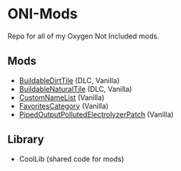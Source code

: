 # ONI-Mods
Repo for all of my Oxygen Not Included mods.

## Mods
- [BuildableDirtTile](BuildableDirtTile) (DLC, Vanilla)
- [BuildableNaturalTile](BuildableNaturalTile) (DLC, Vanilla)
- [CustomNameList](CustomNameList) (Vanilla)
- [FavoritesCategory](FavoritesCategory) (Vanilla)
- [PipedOutputPollutedElectrolyzerPatch](PipedOutputPollutedElectrolyzerPatch) (Vanilla)

## Library
- CoolLib (shared code for mods)
